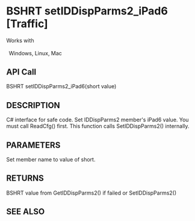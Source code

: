 # BSHRT setIDDispParms2_iPad6 [Traffic]

Works with <p class="s1" style="padding-top: 2pt;padding-left: 5pt;text-indent: 0pt;text-align: left;"><a name="bookmark431">&zwnj;</a>Windows, Linux, Mac</p>

## API Call
BSHRT setIDDispParms2_iPad6(short value)
## DESCRIPTION
C# interface for safe code. Set IDDispParms2 member&#39;s iPad6 value. You must call ReadCfg() first. This function calls SetIDDispParms2() internally.

## PARAMETERS
Set member name to value of short.

## RETURNS
BSHRT value from GetIDDispParms2() if failed or SetIDDispParms2()

## SEE ALSO

